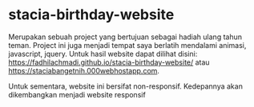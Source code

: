 # stacia-birthday-website
Merupakan sebuah project yang bertujuan sebagai hadiah ulang tahun teman. Project ini juga menjadi tempat saya berlatih mendalami animasi, javascript, jquery.
Untuk hasil website dapat dilihat disini: https://fadhilachmadi.github.io/stacia-birthday-website/ atau https://staciabangetnih.000webhostapp.com.

Untuk sementara, website ini bersifat non-responsif. Kedepannya akan dikembangkan menjadi website responsif
